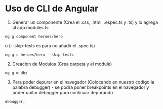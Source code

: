 # Uso de CLI de Angular

1. Generar un componente (Crea el .css, .html, .espec.ts y .ts) y lo agrega al app.modules.ts
```
ng g component heroes/hero
```
o (--skip-tests es para no añadir el .spec.ts)
```
ng g c heroes/hero --skip-tests
```

2. Creacion de Modulos (Crea carpeta y el module)
```
ng g m dbz
```

3. Para poder depurar en el navegador (Colocando en nuestro codigo la palabra debugger) - se podra poner breakpoints en el navegador y poder quitar debugger para
continuar depurando
```
debugger;
```
